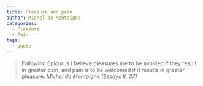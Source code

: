 ```yaml
---
title: Pleasure and pain
author: Michel de Montaigne
categories:
  - Pleasure
  - Pain
tags:
  - quote
---
```


> Following Epicurus I believe pleasures are to be avoided if they result in greater pain, and pain is to be welcomed if it results in greater pleasure.
> <cite>Michel de Montaigne [Essays II, 37]</cite>
